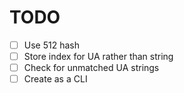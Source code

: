 # TODO

- [ ] Use 512 hash
- [ ] Store index for UA rather than string
- [ ] Check for unmatched UA strings
- [ ] Create as a CLI
